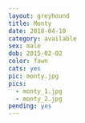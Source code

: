 ```yaml
---
layout: greyhound
title: Monty
date: 2018-04-10
category: available
sex: male
dob: 2015-02-02
color: fawn
cats: yes
pic: monty.jpg
pics:
  - monty_1.jpg
  - monty_2.jpg
pending: yes
---
```


